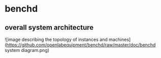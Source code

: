 # benchd

## overall system architecture
![image describing the topology of instances and machines](https://github.com/openlabequipment/benchd/raw/master/doc/benchd system diagram.png)